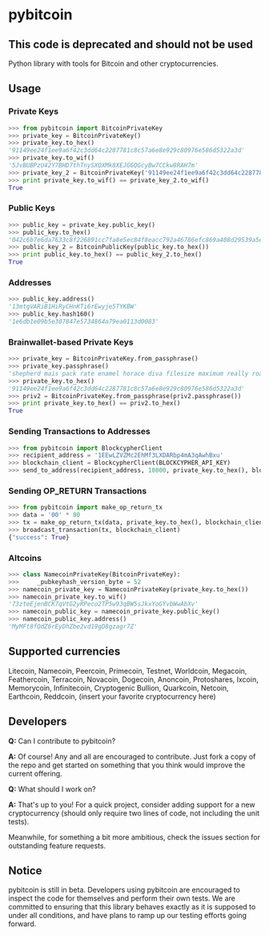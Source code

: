 pybitcoin
=====

## This code is deprecated and should not be used

Python library with tools for Bitcoin and other cryptocurrencies.

## Usage

### Private Keys

```python
>>> from pybitcoin import BitcoinPrivateKey
>>> private_key = BitcoinPrivateKey()
>>> private_key.to_hex()
'91149ee24f1ee9a6f42c3dd64c2287781c8c57a6e8e929c80976e586d5322a3d'
>>> private_key.to_wif()
'5JvBUBPzU42Y7BHD7thTnySXQXMk8XEJGGQGcyBw7CCkw8RAH7m'
>>> private_key_2 = BitcoinPrivateKey('91149ee24f1ee9a6f42c3dd64c2287781c8c57a6e8e929c80976e586d5322a3d')
>>> print private_key.to_wif() == private_key_2.to_wif()
True
```

### Public Keys

```python
>>> public_key = private_key.public_key()
>>> public_key.to_hex()
'042c6b7e6da7633c8f226891cc7fa8e5ec84f8eacc792a46786efc869a408d29539a5e6f8de3f71c0014e8ea71691c7b41f45c083a074fef7ab5c321753ba2b3fe'
>>> public_key_2 = BitcoinPublicKey(public_key.to_hex())
>>> print public_key.to_hex() == public_key_2.to_hex()
True
```

### Addresses

```python
>>> public_key.address()
'13mtgVARiB1HiRyCHnKTi6rEwyje5TYKBW'
>>> public_key.hash160()
'1e6db1e09b5e307847e5734864a79ea0113d0083'
```

### Brainwallet-based Private Keys

```python
>>> private_key = BitcoinPrivateKey.from_passphrase()
>>> private_key.passphrase()
'shepherd mais pack rate enamel horace diva filesize maximum really roar mall'
>>> private_key.to_hex()
'91149ee24f1ee9a6f42c3dd64c2287781c8c57a6e8e929c80976e586d5322a3d'
>>> priv2 = BitcoinPrivateKey.from_passphrase(priv2.passphrase())
>>> print private_key.to_hex() == priv2.to_hex()
True
```

### Sending Transactions to Addresses

```python
>>> from pybitcoin import BlockcypherClient
>>> recipient_address = '1EEwLZVZMc2EhMf3LXDARbp4mA3qAwhBxu'
>>> blockchain_client = BlockcypherClient(BLOCKCYPHER_API_KEY)
>>> send_to_address(recipient_address, 10000, private_key.to_hex(), blockchain_client)
```

### Sending OP_RETURN Transactions

```python
>>> from pybitcoin import make_op_return_tx
>>> data = '00' * 80
>>> tx = make_op_return_tx(data, private_key.to_hex(), blockchain_client, fee=10000, format='bin')
>>> broadcast_transaction(tx, blockchain_client)
{"success": True}
```

### Altcoins

```python
>>> class NamecoinPrivateKey(BitcoinPrivateKey):
>>>     _pubkeyhash_version_byte = 52
>>> namecoin_private_key = NamecoinPrivateKey(private_key.to_hex())
>>> namecoin_private_key.to_wif()
'73zteEjenBCK7qVtG2yRPeco2TP5w93qBW5sJkxYoGYvbWwAbXv'
>>> namecoin_public_key = namecoin_private_key.public_key()
>>> namecoin_public_key.address()
'MyMFt8fQdZ6rEyDhZbe2vd19gD8gzagr7Z'
```

## Supported currencies

Litecoin, Namecoin, Peercoin, Primecoin, Testnet, Worldcoin, Megacoin, Feathercoin, Terracoin, Novacoin, Dogecoin, Anoncoin, Protoshares, Ixcoin, Memorycoin, Infinitecoin, Cryptogenic Bullion, Quarkcoin, Netcoin, Earthcoin, Reddcoin, (insert your favorite cryptocurrency here)

## Developers

**Q:** Can I contribute to pybitcoin?

**A:** Of course! Any and all are encouraged to contribute. Just fork a copy of the repo and get started on something that you think would improve the current offering.

**Q:** What should I work on?

**A:** That's up to you! For a quick project, consider adding support for a new cryptocurrency (should only require two lines of code, not including the unit tests).

Meanwhile, for something a bit more ambitious, check the issues section for outstanding feature requests.

## Notice

pybitcoin is still in beta. Developers using pybitcoin are encouraged to inspect the code for themselves and perform their own tests. We are committed to ensuring that this library behaves exactly as it is supposed to under all conditions, and have plans to ramp up our testing efforts going forward.
